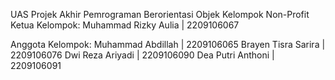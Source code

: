 UAS Projek Akhir Pemrograman Berorientasi Objek
Kelompok Non-Profit
Ketua Kelompok:
Muhammad Rizky Aulia | 2209106067

Anggota Kelompok:
Muhammad Abdillah    | 2209106065
Brayen Tisra Sarira  | 2209106076
Dwi Reza Ariyadi     | 2209106090
Dea Putri Anthoni    | 2209106091
